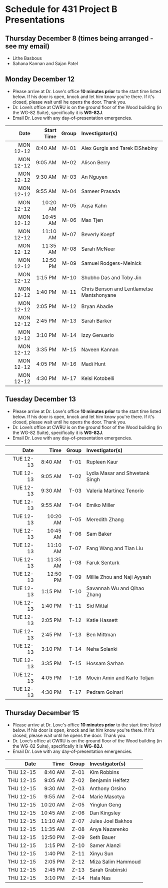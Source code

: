 # Schedule for 431 Project B Presentations

## Thursday December 8 (times being arranged - see my email)

- Lithe Basbous
- Sahana Kannan and Sajan Patel

## Monday December 12

- Please arrive at Dr. Love's office **10 minutes prior** to the start time listed below. If his door is open, knock and let him know you're there. If it's closed, please wait until he opens the door. Thank you.
- Dr. Love’s office at CWRU is on the ground floor of the Wood building (in the WG-82 Suite), specifically it is **WG-82J**.
- Email Dr. Love with any day-of-presentation emergencies.

Date | Start Time | Group | Investigator(s)
----: | ----: | ----: | :------------------------------
MON 12-12 | 8:40 AM | M-01 | Alex Gurgis and Tarek ElShebiny
MON 12-12 | 9:05 AM | M-02 | Alison Berry
MON 12-12 | 9:30 AM | M-03 | An Nguyen
MON 12-12 | 9:55 AM | M-04 | Sameer Prasada
MON 12-12 | 10:20 AM | M-05 | Aqsa Kahn
MON 12-12 | 10:45 AM | M-06 | Max Tjen
MON 12-12 | 11:10 AM | M-07 | Beverly Koepf
MON 12-12 | 11:35 AM | M-08 | Sarah McNeer
MON 12-12 | 12:50 PM | M-09 | Samuel Rodgers-Melnick
MON 12-12 | 1:15 PM | M-10 | Shubho Das and Toby Jin
MON 12-12 | 1:40 PM | M-11 | Chris Benson and Lentlametse Mantshonyane
MON 12-12 | 2:05 PM | M-12 | Bryan Abadie
MON 12-12 | 2:45 PM | M-13 | Sarah Barker
MON 12-12 | 3:10 PM | M-14 | Izzy Genuario
MON 12-12 | 3:35 PM | M-15 | Naveen Kannan
MON 12-12 | 4:05 PM | M-16 | Madi Hunt
MON 12-12 | 4:30 PM | M-17 | Keisi Kotobelli

## Tuesday December 13

- Please arrive at Dr. Love's office **10 minutes prior** to the start time listed below. If his door is open, knock and let him know you're there. If it's closed, please wait until he opens the door. Thank you.
- Dr. Love’s office at CWRU is on the ground floor of the Wood building (in the WG-82 Suite), specifically it is **WG-82J**.
- Email Dr. Love with any day-of-presentation emergencies.

Date | Time | Group | Investigator(s)
----: | ----: | ----: | :------------------------------
TUE 12-13 | 8:40 AM | T-01 | Rupleen Kaur
TUE 12-13 | 9:05 AM | T-02 | Lydia Masar and Shwetank Singh
TUE 12-13 | 9:30 AM | T-03 | Valeria Martinez Tenorio
TUE 12-13 | 9:55 AM | T-04 | Emiko Miller
TUE 12-13 | 10:20 AM | T-05 | Meredith Zhang
TUE 12-13 | 10:45 AM | T-06 | Sam Baker
TUE 12-13 | 11:10 AM | T-07 | Fang Wang and Tian Liu
TUE 12-13 | 11:35 AM | T-08 | Faruk Senturk
TUE 12-13 | 12:50 PM | T-09 | Millie Zhou and Naji Ayyash
TUE 12-13 | 1:15 PM | T-10 | Savannah Wu and Qihao Zhang
TUE 12-13 | 1:40 PM | T-11 | Sid Mittal
TUE 12-13 | 2:05 PM | T-12 | Katie Hassett
TUE 12-13 | 2:45 PM | T-13 | Ben Mittman
TUE 12-13 | 3:10 PM | T-14 | Neha Solanki
TUE 12-13 | 3:35 PM | T-15 | Hossam Sarhan
TUE 12-13 | 4:05 PM | T-16 | Moein Amin and Karlo Toljan
TUE 12-13 | 4:30 PM | T-17 | Pedram Golnari

## Thursday December 15

- Please arrive at Dr. Love's office **10 minutes prior** to the start time listed below. If his door is open, knock and let him know you're there. If it's closed, please wait until he opens the door. Thank you.
- Dr. Love’s office at CWRU is on the ground floor of the Wood building (in the WG-82 Suite), specifically it is **WG-82J**.
- Email Dr. Love with any day-of-presentation emergencies.

Date | Time | Group | Investigator(s)
----: | ----: | ----: | :------------------------------
THU 12-15 | 8:40 AM | Z-01 | Kim Robbins
THU 12-15 | 9:05 AM | Z-02 | Benjamin Heifetz
THU 12-15 | 9:30 AM | Z-03 | Anthony Orsino
THU 12-15 | 9:55 AM | Z-04 | Marie Masotya
THU 12-15 | 10:20 AM | Z-05 | Yinglun Geng
THU 12-15 | 10:45 AM | Z-06 | Dan Kingsley
THU 12-15 | 11:10 AM | Z-07 | Jules Joel Bakhos
THU 12-15 | 11:35 AM | Z-08 | Anya Nazarenko
THU 12-15 | 12:50 PM | Z-09 | Seth Bauer
THU 12-15 | 1:15 PM | Z-10 | Samer Alanzi
THU 12-15 | 1:40 PM | Z-11 | Xinyu Sun
THU 12-15 | 2:05 PM | Z-12 | Miza Salim Hammoud
THU 12-15 | 2:45 PM | Z-13 | Sarah Grabinski
THU 12-15 | 3:10 PM | Z-14 | Hala Nas

